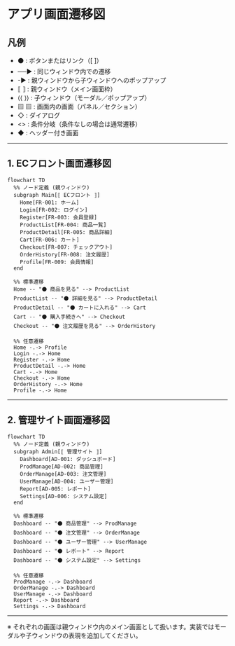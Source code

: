 # アプリ画面遷移図

## 凡例

- ⚫ : ボタンまたはリンク（[   ]）
- ──▶ : 同じウィンドウ内での遷移
- -▶ : 親ウィンドウから子ウィンドウへのポップアップ
- ⟦   ⟧ : 親ウィンドウ（メイン画面枠）
- ⟨⟨   ⟩⟩ : 子ウィンドウ（モーダル／ポップアップ）
- ▨   ▨ : 画面内の画面（パネル／セクション）
- ◇ : ダイアログ
- <> : 条件分岐（条件なしの場合は通常遷移）
- ◆ : ヘッダー付き画面

---

## 1. ECフロント画面遷移図

```mermaid
flowchart TD
  %% ノード定義 (親ウィンドウ)
  subgraph Main[⟦ ECフロント ⟧]
    Home[FR-001: ホーム]
    Login[FR-002: ログイン]
    Register[FR-003: 会員登録]
    ProductList[FR-004: 商品一覧]
    ProductDetail[FR-005: 商品詳細]
    Cart[FR-006: カート]
    Checkout[FR-007: チェックアウト]
    OrderHistory[FR-008: 注文履歴]
    Profile[FR-009: 会員情報]
  end

  %% 標準遷移
  Home -- "⚫ 商品を見る" --> ProductList
  ProductList -- "⚫ 詳細を見る" --> ProductDetail
  ProductDetail -- "⚫ カートに入れる" --> Cart
  Cart -- "⚫ 購入手続きへ" --> Checkout
  Checkout -- "⚫ 注文履歴を見る" --> OrderHistory

  %% 任意遷移
  Home -.-> Profile
  Login -.-> Home
  Register -.-> Home
  ProductDetail -.-> Home
  Cart -.-> Home
  Checkout -.-> Home
  OrderHistory -.-> Home
  Profile -.-> Home
```

---

## 2. 管理サイト画面遷移図

```mermaid
flowchart TD
  %% ノード定義 (親ウィンドウ)
  subgraph Admin[⟦ 管理サイト ⟧]
    Dashboard[AD-001: ダッシュボード]
    ProdManage[AD-002: 商品管理]
    OrderManage[AD-003: 注文管理]
    UserManage[AD-004: ユーザー管理]
    Report[AD-005: レポート]
    Settings[AD-006: システム設定]
  end

  %% 標準遷移
  Dashboard -- "⚫ 商品管理" --> ProdManage
  Dashboard -- "⚫ 注文管理" --> OrderManage
  Dashboard -- "⚫ ユーザー管理" --> UserManage
  Dashboard -- "⚫ レポート" --> Report
  Dashboard -- "⚫ システム設定" --> Settings

  %% 任意遷移
  ProdManage -.-> Dashboard
  OrderManage -.-> Dashboard
  UserManage -.-> Dashboard
  Report -.-> Dashboard
  Settings -.-> Dashboard
```

---

※ それぞれの画面は親ウィンドウ内のメイン画面として扱います。実装ではモーダルや子ウィンドウの表現を追加してください。

